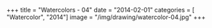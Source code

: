 +++
title = "Watercolors - 04"
date = "2014-02-01"
categories = [ "Watercolor", "2014"]
image = "/img/drawing/watercolor-04.jpg"
+++

